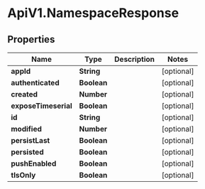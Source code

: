 # ApiV1.NamespaceResponse

## Properties

Name | Type | Description | Notes
------------ | ------------- | ------------- | -------------
**appId** | **String** |  | [optional] 
**authenticated** | **Boolean** |  | [optional] 
**created** | **Number** |  | [optional] 
**exposeTimeserial** | **Boolean** |  | [optional] 
**id** | **String** |  | [optional] 
**modified** | **Number** |  | [optional] 
**persistLast** | **Boolean** |  | [optional] 
**persisted** | **Boolean** |  | [optional] 
**pushEnabled** | **Boolean** |  | [optional] 
**tlsOnly** | **Boolean** |  | [optional] 


